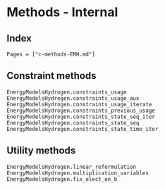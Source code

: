 # Methods - Internal

## Index

```@index
Pages = ["c-methods-EMH.md"]
```

## Constraint methods

```@docs
EnergyModelsHydrogen.constraints_usage
EnergyModelsHydrogen.constraints_usage_aux
EnergyModelsHydrogen.constraints_usage_iterate
EnergyModelsHydrogen.constraints_previous_usage
EnergyModelsHydrogen.constraints_state_seq_iter
EnergyModelsHydrogen.constraints_state_seq
EnergyModelsHydrogen.constraints_state_time_iter
```

## Utility methods

```@docs
EnergyModelsHydrogen.linear_reformulation
EnergyModelsHydrogen.multiplication_variables
EnergyModelsHydrogen.fix_elect_on_b
```
